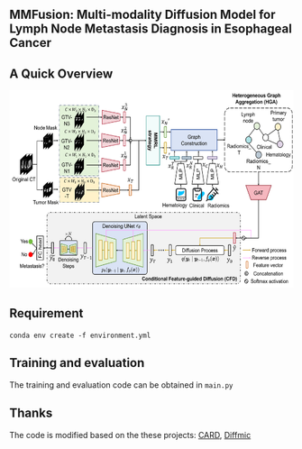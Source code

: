 ## MMFusion: Multi-modality Diffusion Model for Lymph Node Metastasis Diagnosis in Esophageal Cancer

## A Quick Overview 

<img width="600" height="350" src="https://github.com/wuchengyu123/MMFusion/blob/main/framework.png">


## Requirement

``conda env create -f environment.yml``

## Training and evaluation

The training and evaluation code can be obtained in  ``main.py``

## Thanks

The code is modified based on the these projects: [CARD](https://github.com/XzwHan/CARD), [Diffmic](https://github.com/scott-yjyang/DiffMIC)
